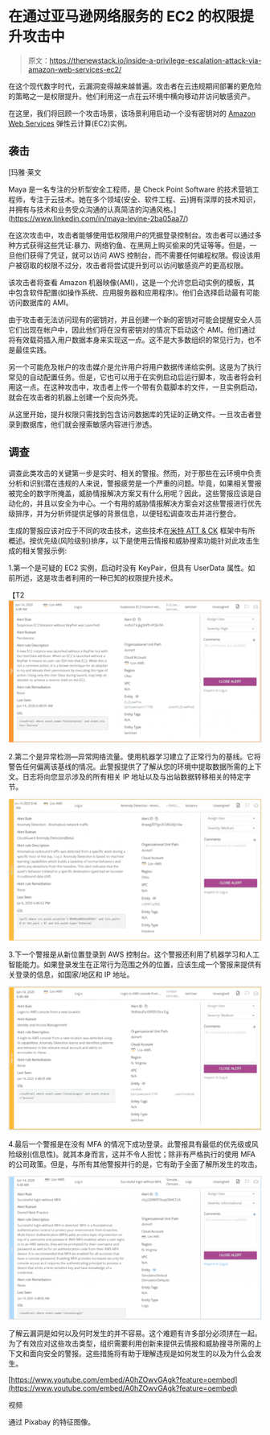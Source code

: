 # 在通过亚马逊网络服务的 EC2 的权限提升攻击中

> 原文：<https://thenewstack.io/inside-a-privilege-escalation-attack-via-amazon-web-services-ec2/>

在这个现代数字时代，云漏洞变得越来越普遍。攻击者在云违规期间部署的更危险的策略之一是权限提升。他们利用这一点在云环境中横向移动并访问敏感资产。

在这里，我们将回顾一个攻击场景，该场景利用启动一个没有密钥对的 [Amazon Web Services](https://aws.amazon.com/?utm_content=inline-mention) 弹性云计算(EC2)实例。

## 袭击

 [玛雅·莱文

Maya 是一名专注的分析型安全工程师，是 Check Point Software 的技术营销工程师，专注于云技术。她在多个领域(安全、软件工程、云)拥有深厚的技术知识，并拥有与技术和业务受众沟通的认真简洁的沟通风格。](https://www.linkedin.com/in/maya-levine-2ba05aa7/) 

在这次攻击中，攻击者能够使用低权限用户的凭据登录控制台。攻击者可以通过多种方式获得这些凭证:暴力、网络钓鱼、在黑网上购买偷来的凭证等等。但是，一旦他们获得了凭证，就可以访问 AWS 控制台，而不需要任何编程权限。假设该用户被窃取的权限不过分，攻击者将尝试提升到可以访问敏感资产的更高权限。

该攻击者将查看 Amazon 机器映像(AMI)，这是一个允许您启动实例的模板，其中包含软件配置(如操作系统、应用服务器和应用程序)。他们会选择启动最有可能访问数据库的 AMI。

由于攻击者无法访问现有的密钥对，并且创建一个新的密钥对可能会提醒安全人员它们出现在帐户中，因此他们将在没有密钥对的情况下启动这个 AMI。他们通过将有效载荷插入用户数据本身来实现这一点。这不是大多数组织的常见行为，也不是最佳实践。

另一个可能危及帐户的攻击媒介是允许用户将用户数据传递给实例。这是为了执行常见的自动配置任务。但是，它也可以用于在实例启动后运行脚本，攻击者将会利用这一点。在这种攻击中，攻击者上传一个带有负载脚本的文件，一旦实例启动，就会在攻击者的机器上创建一个反向外壳。

从这里开始，提升权限只需找到包含访问数据库的凭证的正确文件。一旦攻击者登录到数据库，他们就会搜索敏感内容进行渗透。

## 调查

调查此类攻击的关键第一步是实时、相关的警报。然而，对于那些在云环境中负责分析和识别潜在违规的人来说，警报疲劳是一个严重的问题。毕竟，如果相关警报被完全的数字所掩盖，威胁情报解决方案又有什么用呢？因此，这些警报应该是自动化的，并且以安全为中心。一个有用的威胁情报解决方案会对这些警报进行优先级排序，并为分析师提供足够的背景信息，以便轻松调查攻击并进行整合。

生成的警报应该对应于不同的攻击技术，这些技术在[米特 ATT & CK](https://attack.mitre.org/matrices/enterprise/cloud/) 框架中有所概述。按优先级(风险级别)排序，以下是使用云情报和威胁搜索功能针对此攻击生成的相关警报示例:

1.第一个是可疑的 EC2 实例，启动时没有 KeyPair，但具有 UserData 属性。如前所述，这是攻击者利用的一种已知的权限提升技术。

【T2![](img/23532a6edd6a785b3fffc6e6bf450d71.png)

2.第二个是异常检测—异常网络流量。使用机器学习建立了正常行为的基线。它将警告任何偏离该基线的情况。此警报提供了了解从您的环境中提取数据所需的上下文。日志将向您显示涉及的所有相关 IP 地址以及与出站数据转移相关的特定字节。

[![](img/c7330313a76385f7a185dd320e42d6b7.png)](https://cdn.thenewstack.io/media/2021/02/1dbcbb19-image2.png)

3.下一个警报是从新位置登录到 AWS 控制台。这个警报还利用了机器学习和人工智能能力。如果登录发生在正常行为范围之外的位置，应该生成一个警报来提供有关登录的信息，如国家/地区和 IP 地址。

[![](img/10cc2b98036abb2d7858108db6ab8588.png)](https://cdn.thenewstack.io/media/2021/02/6a0ad784-image5.png)

4.最后一个警报是在没有 MFA 的情况下成功登录。此警报具有最低的优先级或风险级别(信息性)。就其本身而言，这并不令人担忧；除非有严格执行的使用 MFA 的公司政策。但是，与所有其他警报并行的是，它有助于全面了解所发生的攻击。

[![](img/741ca5cfffe7ea9b8d4ea637d93b251c.png)](https://cdn.thenewstack.io/media/2021/02/01906397-image1.png)

了解云漏洞是如何以及何时发生的并不容易。这个难题有许多部分必须拼在一起。为了有效应对这些攻击类型，组织需要利用创新来提供云情报和威胁搜寻所需的上下文和面向安全的警报。这些措施将有助于理解违规是如何发生的以及为什么会发生。

[https://www.youtube.com/embed/A0hZOwvGAgk?feature=oembed](https://www.youtube.com/embed/A0hZOwvGAgk?feature=oembed)

视频

通过 Pixabay 的特征图像。

<svg xmlns:xlink="http://www.w3.org/1999/xlink" viewBox="0 0 68 31" version="1.1"><title>Group</title> <desc>Created with Sketch.</desc></svg>